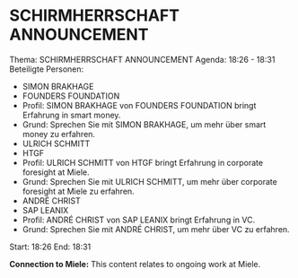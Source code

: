 # SCHIRMHERRSCHAFT ANNOUNCEMENT
Thema: SCHIRMHERRSCHAFT ANNOUNCEMENT
Agenda: 18:26 - 18:31
Beteiligte Personen:
- SIMON BRAKHAGE
- FOUNDERS FOUNDATION
- Profil: SIMON BRAKHAGE von FOUNDERS FOUNDATION bringt Erfahrung in smart money.
- Grund: Sprechen Sie mit SIMON BRAKHAGE, um mehr über smart money zu erfahren.
- ULRICH SCHMITT
- HTGF
- Profil: ULRICH SCHMITT von HTGF bringt Erfahrung in corporate foresight at Miele.
- Grund: Sprechen Sie mit ULRICH SCHMITT, um mehr über corporate foresight at Miele zu erfahren.
- ANDRÉ CHRIST
- SAP LEANIX
- Profil: ANDRÉ CHRIST von SAP LEANIX bringt Erfahrung in VC.
- Grund: Sprechen Sie mit ANDRÉ CHRIST, um mehr über VC zu erfahren.

Start: 18:26
End: 18:31

**Connection to Miele:** This content relates to ongoing work at Miele.

